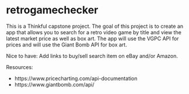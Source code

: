 # retrogamechecker

This is a Thinkful capstone project. The goal of this project is to create an app that allows you to search for a retro video game by title and view the latest market price as well as box art. The app will use the VGPC API for prices and will use the Giant Bomb API for box art.

Nice to have:
Add links to buy/sell search item on eBay and/or Amazon.

Resources:
<ul>
  <li>https://www.pricecharting.com/api-documentation</li>
  <li>https://www.giantbomb.com/api/</li>
</ul>
